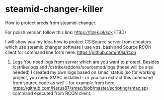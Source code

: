 # steamid-changer-killer
How to protect srcds from steamid-changer.

For polish version follow this link: https://fizek.pl/sck (TBD)


I will show you my idea how to protect CS:Source server from cheaters which use steamid changer software
I use vps, bash and Source RCON client for command line form here: https://github.com/n0la/rcon

1. Logs
You need logs from server which are you want to protect. Besides /cstrike/logs and /cstrike/addons/sourcemod/logs (these will be also needed) I created my own logs based on smac_status (so for working project, you need SMAC installed - or you can extract this command from source code as well – for example from here: https://github.com/Nerus87/smac/blob/master/scripting/smac.sp) command executed from RCON client.
